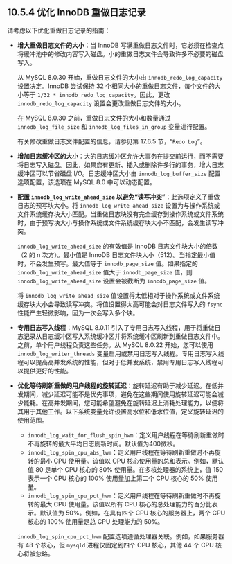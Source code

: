 ## 10.5.4 优化 InnoDB 重做日志记录

请考虑以下优化重做日志记录的指南：

- **增大重做日志文件的大小**：当 InnoDB 写满重做日志文件时，它必须在检查点将缓冲池中的修改内容写入磁盘。小的重做日志文件会导致许多不必要的磁盘写入。

  从 MySQL 8.0.30 开始，重做日志文件的大小由 `innodb_redo_log_capacity` 设置决定。InnoDB 尝试保持 32 个相同大小的重做日志文件，每个文件的大小等于 `1/32 * innodb_redo_log_capacity`。因此，更改 `innodb_redo_log_capacity` 设置会更改重做日志文件的大小。

  在 MySQL 8.0.30 之前，重做日志文件的大小和数量通过 `innodb_log_file_size` 和 `innodb_log_files_in_group` 变量进行配置。

  有关修改重做日志文件配置的信息，请参见第 17.6.5 节，“`Redo Log`”。

- **增加日志缓冲区的大小**：大的日志缓冲区允许大事务在提交前运行，而不需要将日志写入磁盘。因此，如果您有更新、插入或删除许多行的事务，增大日志缓冲区可以节省磁盘 I/O。日志缓冲区大小由 `innodb_log_buffer_size` 配置选项配置，该选项在 MySQL 8.0 中可以动态配置。

- **配置 `innodb_log_write_ahead_size` 以避免“读写冲突”**：此选项定义了重做日志的预写块大小。将 `innodb_log_write_ahead_size` 设置为与操作系统或文件系统缓存块大小匹配。当重做日志块没有完全缓存到操作系统或文件系统时，由于预写块大小与操作系统或文件系统缓存块大小不匹配，会发生读写冲突。

  `innodb_log_write_ahead_size` 的有效值是 InnoDB 日志文件块大小的倍数（2 的 n 次方）。最小值是 InnoDB 日志文件块大小（512）。当指定最小值时，不会发生预写。最大值等于 `innodb_page_size` 值。如果指定的 `innodb_log_write_ahead_size` 值大于 `innodb_page_size` 值，则 `innodb_log_write_ahead_size` 设置会被截断为 `innodb_page_size` 值。

  将 `innodb_log_write_ahead_size` 值设置得太低相对于操作系统或文件系统缓存块大小会导致读写冲突。将值设置得太高可能会对日志文件写入的 `fsync` 性能产生轻微影响，因为一次会写入多个块。

- **专用日志写入线程**：MySQL 8.0.11 引入了专用日志写入线程，用于将重做日志记录从日志缓冲区写入系统缓冲区并将系统缓冲区刷新到重做日志文件中。之前，单个用户线程负责这些任务。从 MySQL 8.0.22 开始，您可以使用 `innodb_log_writer_threads` 变量启用或禁用日志写入线程。专用日志写入线程可以提高高并发系统的性能，但对于低并发系统，禁用专用日志写入线程可以提供更好的性能。

- **优化等待刷新重做的用户线程的旋转延迟**：旋转延迟有助于减少延迟。在低并发期间，减少延迟可能不是优先事项，避免在这些期间使用旋转延迟可能会减少能耗。在高并发期间，您可能希望避免在旋转延迟上消耗处理能力，以便将其用于其他工作。以下系统变量允许设置高水位和低水位值，定义旋转延迟的使用范围。

  - `innodb_log_wait_for_flush_spin_hwm`：定义用户线程在等待刷新重做时不再旋转的最大平均日志刷新时间。默认值为400微秒。
  - `innodb_log_spin_cpu_abs_lwm`：定义用户线程在等待刷新重做时不再旋转的最小 CPU 使用量。该值以 CPU 核心使用量的总和表示。例如，默认值 80 是单个 CPU 核心的 80% 使用量。在多核处理器的系统上，值 150 表示一个 CPU 核心的 100% 使用量加上第二个 CPU 核心的 50% 使用量。
  - `innodb_log_spin_cpu_pct_hwm`：定义用户线程在等待刷新重做时不再旋转的最大 CPU 使用量。该值以所有 CPU 核心的总处理能力的百分比表示。默认值为 50%。例如，在具有四个 CPU 核心的服务器上，两个 CPU 核心的 100% 使用量是总 CPU 处理能力的 50%。

  `innodb_log_spin_cpu_pct_hwm` 配置选项遵循处理器关联。例如，如果服务器有 48 个核心，但 `mysqld` 进程仅固定到四个 CPU 核心，其他 44 个 CPU 核心将被忽略。